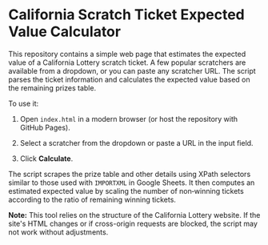 # California Scratch Ticket Expected Value Calculator


This repository contains a simple web page that estimates the expected value of a California Lottery scratch ticket. A few popular scratchers are available from a dropdown, or you can paste any scratcher URL. The script parses the ticket information and calculates the expected value based on the remaining prizes table.


To use it:

1. Open `index.html` in a modern browser (or host the repository with GitHub Pages).

2. Select a scratcher from the dropdown or paste a URL in the input field.

3. Click **Calculate**.

The script scrapes the prize table and other details using XPath selectors similar to those used with `IMPORTXML` in Google Sheets. It then computes an estimated expected value by scaling the number of non‑winning tickets according to the ratio of remaining winning tickets.

**Note:** This tool relies on the structure of the California Lottery website. If the site's HTML changes or if cross-origin requests are blocked, the script may not work without adjustments.
